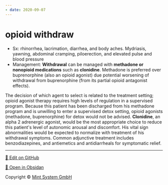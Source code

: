 ```yaml
---
- date: 2020-09-07
---
```


# opioid withdraw

<!--  opioid withdrawal sx, management -->

- Sx: rhinorrhea, lacrimation, diarrhea, and body aches. Mydriasis, yawning, abdominal cramping, piloerection, and elevated pulse and blood pressure
- Management: **Withdrawal** can be managed with **methadone or nonopioid medications** such as **clonidine**.  Methadone is preferred over buprenorphine (also an opioid agonist) due potential worsening of withdrawal from buprenorphine (from its partial opioid antagonist effects).

The decision of which agent to select is related to the treatment setting; opioid agonist therapy requires high levels of regulation in a supervised program.  Because this patient has been discharged from his methadone program and is unwilling to enter a supervised detox setting, opioid agonists (methadone, buprenorphine) for detox would not be advised.  **Clonidine**, an alpha 2 adrenergic agonist, would be the most appropriate choice to reduce this patient's level of autonomic arousal and discomfort.  His vital sign abnormalities would be expected to normalize with treatment of his withdrawal symptoms.  Common adjunctive treatment includes benzodiazepines, and antiemetics and antidiarrheals for symptomatic relief.


<hr>

[📝 Edit on GitHub](https://github.com/Mint-System/Knowledge/blob/master/opioid%20withdraw.md)

[📂 Open in Obsidan](obsidian://open?vault=Knowledge%20Mint%20System&file=opioid%20withdraw.md ':target=_self')

<footer>Copyright © <a href="https://www.mint-system.ch/">Mint System GmbH</a></footer>